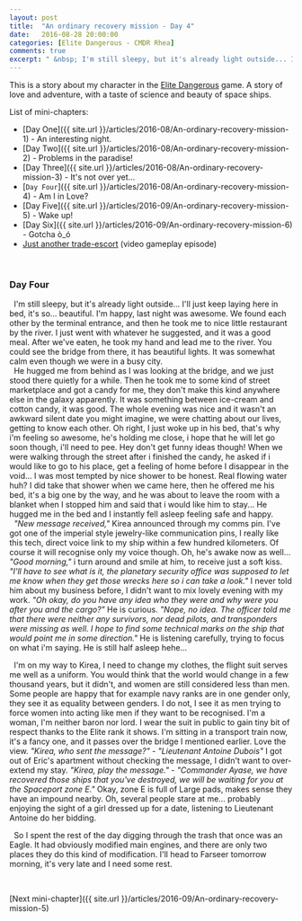 ```yaml
---
layout: post
title:  "An ordinary recovery mission - Day 4"
date:   2016-08-28 20:00:00
categories: [Elite Dangerous - CMDR Rhea]
comments: true
excerpt: " &nbsp; I'm still sleepy, but it's already light outside... I'll just keep laying here in bed, it's so... beautiful. I'm happy, last night was awesome. We found each other by the terminal entrance, and then he took me to nice little restaurant by the river. I just went with whatever he suggested, and it was a good meal. After we've eaten, he took my hand and lead me to the river. You could see the bridge from there, it has beautiful lights. It was somewhat calm even though we are in a busy city."
---
```

This is a story about my character in the [Elite Dangerous](https://www.youtube.com/watch?v=yEjNmKpVAgc) game. A story of love and adventure, with a taste of science and beauty of space ships.

List of mini-chapters:
* [Day One]({{ site.url }}/articles/2016-08/An-ordinary-recovery-mission-1) - An interesting night.
* [Day Two]({{ site.url }}/articles/2016-08/An-ordinary-recovery-mission-2) - Problems in the paradise!
* [Day Three]({{ site.url }}/articles/2016-08/An-ordinary-recovery-mission-3) - It's not over yet...
* [`Day Four`]({{ site.url }}/articles/2016-08/An-ordinary-recovery-mission-4) - Am I in Love?
* [Day Five]({{ site.url }}/articles/2016-09/An-ordinary-recovery-mission-5) - Wake up!
* [Day Six]({{ site.url }}/articles/2016-09/An-ordinary-recovery-mission-6) - Gotcha ò\_ó
* [Just another trade-escort](https://www.youtube.com/watch?v=O3zY_zafRLQ) (video gameplay episode)

&nbsp;

### Day Four

 &nbsp; I'm still sleepy, but it's already light outside... I'll just keep laying here in bed, it's so... beautiful. I'm happy, last night was awesome. We found each other by the terminal entrance, and then he took me to nice little restaurant by the river. I just went with whatever he suggested, and it was a good meal. After we've eaten, he took my hand and lead me to the river. You could see the bridge from there, it has beautiful lights. It was somewhat calm even though we were in a busy city.
<br /> &nbsp; He hugged me from behind as I was looking at the bridge, and we just stood there quietly for a while. Then he took me to some kind of street marketplace and got a candy for me, they don't make this kind anywhere else in the galaxy apparently. It was something between ice-cream and cotton candy, it was good. The whole evening was nice and it wasn't an awkward silent date you might imagine, we were chatting about our lives, getting to know each other. Oh right, I just woke up in his bed, that's why i'm feeling so awesome, he's holding me close, i hope that he will let go soon though, i'll need to pee. Hey don't get funny ideas though! When we were walking through the street after i finished the candy, he asked if i would like to go to his place, get a feeling of home before I disappear in the void... I was most tempted by nice shower to be honest. Real flowing water huh? I did take that shower when we came here, then he offered me his bed, it's a big one by the way, and he was about to leave the room with a blanket when I stopped him and said that i would like him to stay... He hugged me in the bed and I instantly fell asleep feeling safe and happy.
<br /> &nbsp; _"New message received,"_ Kirea announced through my comms pin. I've got one of the imperial style jewelry-like communication pins, I really like this tech, direct voice link to my ship within a few hundred kilometers. Of course it will recognise only my voice though. Oh, he's awake now as well... _"Good morning,"_ i turn around and smile at him, to receive just a soft kiss. _"I'll have to see what is it, the planetary security office was supposed to let me know when they get those wrecks here so i can take a look."_ I never told him about my business before, I didn't want to mix lovely evening with my work. _"Oh okay, do you have any idea who they were and why were you after you and the cargo?"_ He is curious. _"Nope, no idea. The officer told me that there were neither any survivors, nor dead pilots, and transponders were missing as well. I hope to find some technical marks on the ship that would point me in some direction."_ He is listening carefully, trying to focus on what i'm saying. He is still half asleep hehe...

 &nbsp; I'm on my way to Kirea, I need to change my clothes, the flight suit serves me well as a uniform. You would think that the world would change in a few thousand years, but it didn't, and women are still considered less than men. Some people are happy that for example navy ranks are in one gender only, they see it as equality between genders. I do not, I see it as men trying to force women into acting like men if they want to be recognised. I'm a woman, I'm neither baron nor lord. I wear the suit in public to gain tiny bit of respect thanks to the Elite rank it shows. I'm sitting in a transport train now, it's a fancy one, and it passes over the bridge I mentioned earlier. Love the view. _"Kirea, who sent the message?"_ - _"Lieutenant Antoine Dubois"_ I got out of Eric's apartment without checking the message, I didn't want to over-extend my stay. _"Kirea, play the message."_ - _"Commander Ayase, we have recovered those ships that you've destroyed, we will be waiting for you at the Spaceport zone E."_ Okay, zone E is full of Large pads, makes sense they have an impound nearby. Oh, several people stare at me... probably enjoying the sight of a girl dressed up for a date, listening to Lieutenant Antoine do her bidding.

 &nbsp; So I spent the rest of the day digging through the trash that once was an Eagle. It had obviously modified main engines, and there are only two places they do this kind of modification. I'll head to Farseer tomorrow morning, it's very late and I need some rest.

&nbsp;

[Next mini-chapter]({{ site.url }}/articles/2016-09/An-ordinary-recovery-mission-5)
